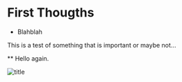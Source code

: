 # First Thougths

* Blahblah

This is a test of something that is important or maybe not...

** Hello again.


![title](https://kajabi-storefronts-production.kajabi-cdn.com/kajabi-storefronts-production/blogs/7966/images/s2DJugq7Rs2xA32HNKvJ_Blog_Images_4_1.jpg)


